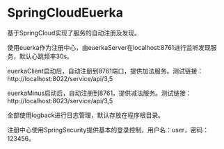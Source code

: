 # SpringCloudEuerka

基于SpringCloud实现了服务的自动注册及发现。

使用euerka作为注册中心，由euerkaServer在localhost:8761进行监听发现服务，默认心跳频率30s。

euerkaClient启动后，自动注册到8761端口，提供加法服务。测试链接：http://localhost:8022/service/api/3,5

euerkaMinus启动后，自动注册到8761，提供减法服务。测试链接：http://localhost:8023/service/api/3,5

全部使用logback进行日志管理，默认存放在程序根目录。

注册中心使用SpringSecurity提供基本的登录控制，用户名：user，密码：123456。
